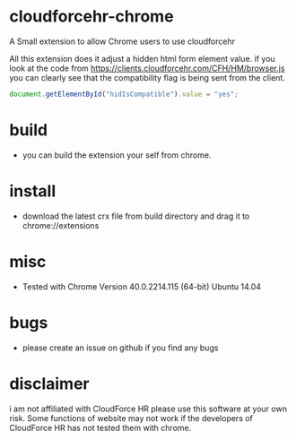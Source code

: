 # cloudforcehr-chrome
A Small extension to allow Chrome users to use cloudforcehr

All this extension does it adjust a hidden html form element value. 
if you look at the code from https://clients.cloudforcehr.com/CFH/HM/browser.js 
you can clearly see that the compatibility flag is being sent from the client.

```javascript
document.getElementById("hidIsCompatible").value = "yes";
```
# build 
- you can build the extension your self from chrome.

# install
- download the latest crx file from build directory and drag it to chrome://extensions

# misc
- Tested with Chrome Version 40.0.2214.115 (64-bit) Ubuntu 14.04

# bugs
- please create an issue on github if you find any bugs

# disclaimer 
i am not affiliated with CloudForce HR please use this software at your own risk. Some functions of website may not work if the developers of CloudForce HR has not tested them with chrome. 
